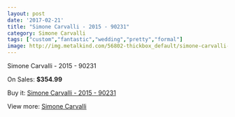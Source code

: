 ```yaml
---
layout: post
date: '2017-02-21'
title: "Simone Carvalli - 2015 - 90231"
category: Simone Carvalli
tags: ["custom","fantastic","wedding","pretty","formal"]
image: http://img.metalkind.com/56802-thickbox_default/simone-carvalli-2015-90231.jpg
---
```

Simone Carvalli - 2015 - 90231

On Sales: **$354.99**
<a href="https://www.metalkind.com/en/simone-carvalli/15346-simone-carvalli-2015-90231.html"><amp-img layout="responsive" width="600" height="600" src="//img.metalkind.com/56802-thickbox_default/simone-carvalli-2015-90231.jpg" alt="Simone Carvalli - 2015 - 90231 0" /></a>
<a href="https://www.metalkind.com/en/simone-carvalli/15346-simone-carvalli-2015-90231.html"><amp-img layout="responsive" width="600" height="600" src="//img.metalkind.com/56803-thickbox_default/simone-carvalli-2015-90231.jpg" alt="Simone Carvalli - 2015 - 90231 1" /></a>
<a href="https://www.metalkind.com/en/simone-carvalli/15346-simone-carvalli-2015-90231.html"><amp-img layout="responsive" width="600" height="600" src="//img.metalkind.com/56804-thickbox_default/simone-carvalli-2015-90231.jpg" alt="Simone Carvalli - 2015 - 90231 2" /></a>
<a href="https://www.metalkind.com/en/simone-carvalli/15346-simone-carvalli-2015-90231.html"><amp-img layout="responsive" width="600" height="600" src="//img.metalkind.com/56805-thickbox_default/simone-carvalli-2015-90231.jpg" alt="Simone Carvalli - 2015 - 90231 3" /></a>
<a href="https://www.metalkind.com/en/simone-carvalli/15346-simone-carvalli-2015-90231.html"><amp-img layout="responsive" width="600" height="600" src="//img.metalkind.com/56806-thickbox_default/simone-carvalli-2015-90231.jpg" alt="Simone Carvalli - 2015 - 90231 4" /></a>

Buy it: [Simone Carvalli - 2015 - 90231](https://www.metalkind.com/en/simone-carvalli/15346-simone-carvalli-2015-90231.html "Simone Carvalli - 2015 - 90231")

View more: [Simone Carvalli](https://www.metalkind.com/en/178-simone-carvalli "Simone Carvalli")
